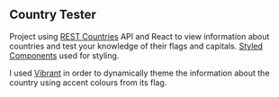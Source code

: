 ## Country Tester

Project using [REST Countries](https://restcountries.eu/) API and React to view information about countries and test your knowledge of their flags and capitals. [Styled Components](https://styled-components.com/) used for styling.

I used [Vibrant](https://github.com/Vibrant-Colors/node-vibrant) in order to dynamically theme the information about the country using accent colours from its flag.
